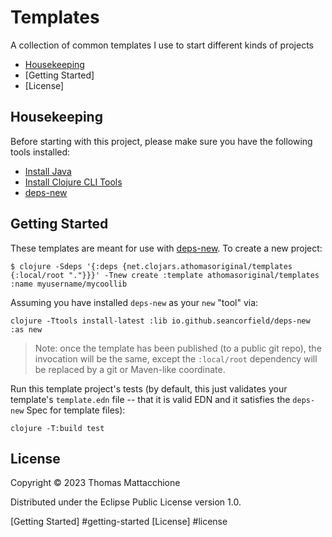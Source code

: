 # Templates

A collection of common templates I use to start different kinds of projects

- [Housekeeping]
- [Getting Started]
- [License]

## Housekeeping

Before starting with this project, please make sure you have the following
tools installed:

- [Install Java]
- [Install Clojure CLI Tools]
- [deps-new]

## Getting Started

These templates are meant for use with [deps-new].  To create a new project:

```command
$ clojure -Sdeps '{:deps {net.clojars.athomasoriginal/templates {:local/root "."}}}' -Tnew create :template athomasoriginal/templates :name myusername/mycoollib
```

Assuming you have installed `deps-new` as your `new` "tool" via:

```command
clojure -Ttools install-latest :lib io.github.seancorfield/deps-new :as new
```

> Note: once the template has been published (to a public git repo), the
> invocation will be the same, except the `:local/root` dependency will be
> replaced by a git or Maven-like coordinate.

Run this template project's tests (by default, this just validates your
template's `template.edn` file -- that it is valid EDN and it satisfies the
`deps-new` Spec for template files):

```command
clojure -T:build test
```

## License

Copyright © 2023 Thomas Mattacchione

Distributed under the Eclipse Public License version 1.0.


[Housekeeping]: #housekeeping
[Getting Started] #getting-started
[License] #license

[deps-new]: https://github.com/seancorfield/deps-new
[Install Java]: https://www.youtube.com/watch?v=SljDPNwAFOc&t=16s
[Install Clojure CLI Tools]: https://www.youtube.com/watch?v=5_q5pLoz9b0

